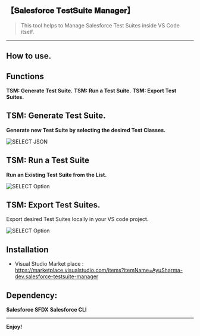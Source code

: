
## 【𝐒𝐚𝐥𝐞𝐬𝐟𝐨𝐫𝐜𝐞 𝐓𝐞𝐬𝐭𝐒𝐮𝐢𝐭𝐞 𝐌𝐚𝐧𝐚𝐠𝐞𝐫】

  

> This tool helps to Manage Salesforce Test Suites inside VS Code itself.

  

---

  

## How to use.

  

## Functions
**TSM: Generate Test Suite.**
**TSM: Run a Test Suite.**
**TSM: Export Test Suites.**

## TSM: Generate Test Suite.
 **Generate new Test Suite by selecting the desired  Test Classes.**

![SELECT JSON](Images/GenerateTS.gif)


## TSM: Run a Test Suite
**Run an Existing Test Suite from the List.**
  
 ![SELECT Option](Images/RunSingleTS.gif)


## TSM: Export Test Suites.
Export desired Test Suites locally in your VS code project.

![SELECT Option](Images/ExportTS.gif)


  

## Installation

  
  

- Visual Studio Market place : https://marketplace.visualstudio.com/items?itemName=AyuSharma-dev.salesforce-testsuite-manager

  

## Dependency:

**Salesforce SFDX**
**Salesforce CLI**
  
---

**Enjoy!**
